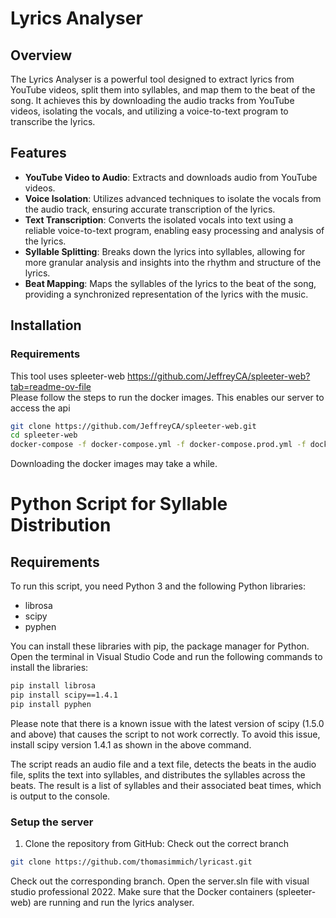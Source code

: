 # Lyrics Analyser

## Overview

The Lyrics Analyser is a powerful tool designed to extract lyrics from YouTube videos, split them into syllables, and map them to the beat of the song. It achieves this by downloading the audio tracks from YouTube videos, isolating the vocals, and utilizing a voice-to-text program to transcribe the lyrics.

## Features

- **YouTube Video to Audio**: Extracts and downloads audio from YouTube videos.
- **Voice Isolation**: Utilizes advanced techniques to isolate the vocals from the audio track, ensuring accurate transcription of the lyrics.
- **Text Transcription**: Converts the isolated vocals into text using a reliable voice-to-text program, enabling easy processing and analysis of the lyrics.
- **Syllable Splitting**: Breaks down the lyrics into syllables, allowing for more granular analysis and insights into the rhythm and structure of the lyrics.
- **Beat Mapping**: Maps the syllables of the lyrics to the beat of the song, providing a synchronized representation of the lyrics with the music.

## Installation

### Requirements

This tool uses spleeter-web https://github.com/JeffreyCA/spleeter-web?tab=readme-ov-file    
Please follow the steps to run the docker images. This enables our server to access the api

``` bash
git clone https://github.com/JeffreyCA/spleeter-web.git
cd spleeter-web
docker-compose -f docker-compose.yml -f docker-compose.prod.yml -f docker-compose.prod.selfhost.yml up
```
Downloading the docker images may take a while.

# Python Script for Syllable Distribution

## Requirements

To run this script, you need Python 3 and the following Python libraries:

- librosa
- scipy
- pyphen

You can install these libraries with pip, the package manager for Python. Open the terminal in Visual Studio Code and run the following commands to install the libraries:

``` bash
pip install librosa
pip install scipy==1.4.1
pip install pyphen
```

Please note that there is a known issue with the latest version of scipy (1.5.0 and above) that causes the script to not work correctly. To avoid this issue, install scipy version 1.4.1 as shown in the above command.

The script reads an audio file and a text file, detects the beats in the audio file, splits the text into syllables, and distributes the syllables across the beats. The result is a list of syllables and their associated beat times, which is output to the console.

### Setup the server

1. Clone the repository from GitHub:
Check out the correct branch

```bash
git clone https://github.com/thomasimmich/lyricast.git
```
Check out the corresponding branch.
Open the server.sln file with visual studio professional 2022.
Make sure that the Docker containers (spleeter-web) are running and run the lyrics analyser.
